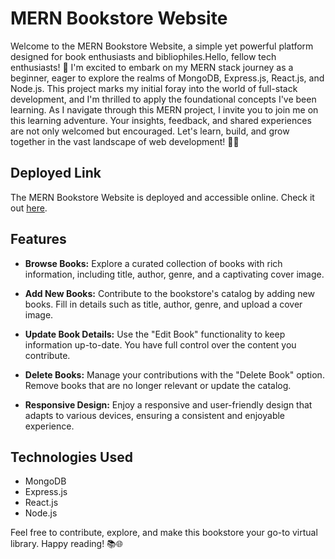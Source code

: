 # MERN Bookstore Website

Welcome to the MERN Bookstore Website, a simple yet powerful platform designed for book enthusiasts and bibliophiles.Hello, fellow tech enthusiasts! 👋 I'm excited to embark on my MERN stack journey as a beginner, eager to explore the realms of MongoDB, Express.js, React.js, and Node.js. This project marks my initial foray into the world of full-stack development, and I'm thrilled to apply the foundational concepts I've been learning. As I navigate through this MERN project, I invite you to join me on this learning adventure. Your insights, feedback, and shared experiences are not only welcomed but encouraged. Let's learn, build, and grow together in the vast landscape of web development! 🚀🌐

## Deployed Link

The MERN Bookstore Website is deployed and accessible online. Check it out [here](https://book-store-frontend-rho-two.vercel.app/).

## Features

- **Browse Books:** Explore a curated collection of books with rich information, including title, author, genre, and a captivating cover image.

- **Add New Books:** Contribute to the bookstore's catalog by adding new books. Fill in details such as title, author, genre, and upload a cover image.

- **Update Book Details:** Use the "Edit Book" functionality to keep information up-to-date. You have full control over the content you contribute.

- **Delete Books:** Manage your contributions with the "Delete Book" option. Remove books that are no longer relevant or update the catalog.

- **Responsive Design:** Enjoy a responsive and user-friendly design that adapts to various devices, ensuring a consistent and enjoyable experience.


## Technologies Used

- MongoDB
- Express.js
- React.js
- Node.js

Feel free to contribute, explore, and make this bookstore your go-to virtual library. Happy reading! 📚🌐
